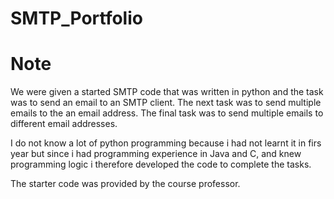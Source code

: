 # SMTP_Portfolio

# Note

We were given a started SMTP code that was written in python and the task was to send an email to an SMTP client. 
The next task was to send multiple emails to the an email address.
The final task was to send multiple emails to different email addresses.

I do not know a lot of python programming because i had not learnt it in firs year but since i had programming experience in Java and C, and knew programming logic
i therefore developed the code to complete the tasks.

The starter code was provided by the course professor.
